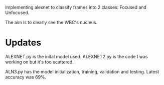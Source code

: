 Implementing alexnet to classify frames into 2 classes: Focused and Unfocused.

The aim is to clearly see the WBC's nucleus.

# Updates
ALEXNET.py is the inital model used. ALEXNET2.py is the code I was working on but it's too scattered.

ALN3.py has the model initialization, training, validation and testing. Latest accuracy was 69%.
